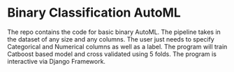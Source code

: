 # Binary Classification AutoML

The repo contains the code for basic binary AutoML. The pipeline takes in the dataset of any size and any columns. 
The user just needs to specify Categorical and Numerical columns as well as a label. The program will train Catboost based model and 
cross validated using 5 folds. The program is interactive via Django Framework.
